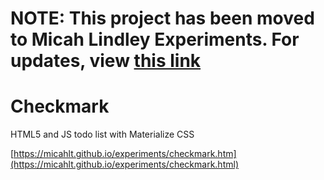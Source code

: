 # NOTE: This project has been moved to Micah Lindley Experiments.  For updates, view [this link](https://github.com/micahlt/micahlt.github.io/tree/master/experiments)
# Checkmark

HTML5 and JS todo list with Materialize CSS

[https://micahlt.github.io/experiments/checkmark.htm](https://micahlt.github.io/experiments/checkmark.html)
